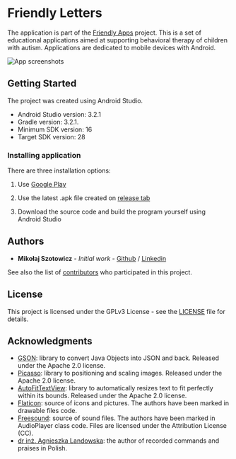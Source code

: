 # Friendly Letters

The application is part of the [Friendly Apps](http://autyzm.eti.pg.gda.pl) project. This is a set of educational applications aimed at supporting behavioral therapy of children with autism. Applications are dedicated to mobile devices with Android.

![App screenshots](https://github.com/szotowicz/Friendly_letters/blob/master/screenshots/multi.jpg)

## Getting Started

The project was created using Android Studio.

- Android Studio version: 3.2.1
- Gradle version: 3.2.1.
- Minimum SDK version: 16
- Target SDK version: 28

### Installing application

There are three installation options:

1. Use [Google Play](https://play.google.com/store/apps/details?id=com.pg.mikszo.friendlyletters)

2. Use the latest .apk file created on [release tab](https://github.com/szotowicz/Friendly_letters/releases)

3. Download the source code and build the program yourself using Android Studio




## Authors

- **Mikołaj Szotowicz** - *Initial work* - [Github](https://github.com/szotowicz) / [Linkedin](https://pl.linkedin.com/in/szotowicz) 

See also the list of [contributors](https://github.com/szotowicz/Friendly_letters/graphs/contributors) who participated in this project.


## License

This project is licensed under the GPLv3 License - see the [LICENSE](https://github.com/szotowicz/Friendly_letters/blob/master/LICENSE) file for details.


## Acknowledgments

- [GSON](https://github.com/google/gson): library to convert Java Objects into JSON and back. Released under the Apache 2.0 license.
- [Picasso](https://square.github.io/picasso/): library to positioning and scaling images. Released under the Apache 2.0 license.
- [AutoFitTextView](https://github.com/grantland/android-autofittextview): library to automatically resizes text to fit perfectly within its bounds. Released under the Apache 2.0 license.
- [Flaticon](https://www.flaticon.com/): source of icons and pictures. The authors have been marked in drawable files code.
- [Freesound](https://freesound.org/): source of sound files. The authors have been marked in AudioPlayer class code. Files are licensed under the Attribution License (CC).
- [dr inż. Agnieszka Landowska](http://pg.edu.pl/nailie): the author of recorded commands and praises in Polish.
